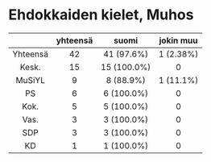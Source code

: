 # Ehdokkaiden kielet, Muhos

| |yhteensä|suomi|jokin muu|
|:---:|:---:|:---:|:---:|
|Yhteensä|42|41 (97.6%)|1 (2.38%)|
|Kesk.|15|15 (100.0%)|0|
|MuSiYL|9|8 (88.9%)|1 (11.1%)|
|PS|6|6 (100.0%)|0|
|Kok.|5|5 (100.0%)|0|
|Vas.|3|3 (100.0%)|0|
|SDP|3|3 (100.0%)|0|
|KD|1|1 (100.0%)|0|

